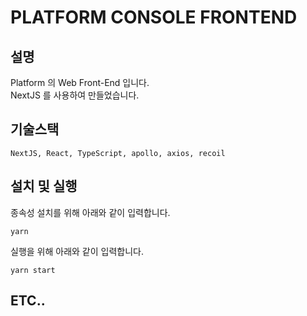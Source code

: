 # PLATFORM CONSOLE FRONTEND

## 설명
Platform 의 Web Front-End 입니다.   
NextJS 를 사용하여 만들었습니다.

## 기술스택
```NextJS, React, TypeScript, apollo, axios, recoil```

## 설치 및 실행
종속성 설치를 위해 아래와 같이 입력합니다.
```
yarn
```

실행을 위해 아래와 같이 입력합니다.
```
yarn start
```

## ETC..

